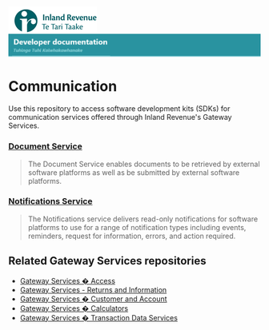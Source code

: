 
![IRD logo](Images/IRlogo.gif)
![Software Dev](Images/SoftwareDev.png)

# Communication

Use this repository to access software development kits (SDKs) for communication services offered through Inland Revenue's Gateway Services.


### [Document Service](./Service%20-%20Document)
> The Document Service enables documents to be retrieved by external software platforms as well as be submitted by external software platforms.
### [Notifications Service](./Service%20-%20Notifications)
> The Notifications service delivers read-only notifications for software platforms to use for a range of notification types including events, reminders, request for information, errors, and action required.


## Related Gateway Services repositories

* [Gateway Services � Access](https://github.com/InlandRevenue/Gateway_Services-Access)
* [Gateway Services - Returns and Information](https://github.com/InlandRevenue/Gateway_Services-Returns-and-Information)
* [Gateway Services � Customer and Account](https://github.com/InlandRevenue/Gateway_Services-Customer-and-Account)
* [Gateway Services � Calculators](https://github.com/InlandRevenue/Gateway_Services-Calculators)
* [Gateway Services � Transaction Data Services](https://github.com/InlandRevenue/Gateway_Services-Transaction-data-services)
